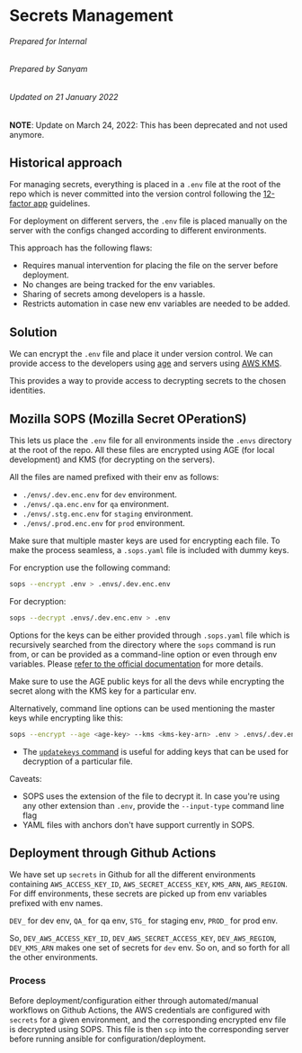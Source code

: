 # Secrets Management
###### Prepared for Internal
###### Prepared by Sanyam
###### Updated on 21 January 2022

__NOTE__: Update on  March 24, 2022: This has been deprecated and not used anymore.

## Historical approach

For managing secrets, everything is placed in a `.env` file at the root of the repo which is never committed into the version control following the [12-factor app](https://12factor.net/) guidelines.

For deployment on different servers, the `.env` file is placed manually on the server with the configs changed according to different environments.

This approach has the following flaws:

- Requires manual intervention for placing the file on the server before deployment.
- No changes are being tracked for the env variables.
- Sharing of secrets among developers is a hassle.
- Restricts automation in case new env variables are needed to be added.

## Solution

We can encrypt the `.env` file and place it under version control. We can provide access to the developers using [age](https://github.com/mozilla/sops#encrypting-using-age) and servers using [AWS KMS](https://github.com/mozilla/sops#kms-aws-profiles).

This provides a way to provide access to decrypting secrets to the chosen identities.

## Mozilla SOPS (Mozilla Secret OPerationS)

This lets us place the `.env` file for all environments inside the `.envs` directory at the root of the repo. All these files are encrypted using AGE (for local development) and KMS (for decrypting on the servers).

All the files are named prefixed with their env as follows:

- `./envs/.dev.enc.env` for `dev` environment.
- `./envs/.qa.enc.env` for `qa` environment.
- `./envs/.stg.enc.env` for `staging` environment.
- `./envs/.prod.enc.env` for `prod` environment.

Make sure that multiple master keys are used for encrypting each file. To make the process seamless, a `.sops.yaml` file is included with dummy keys.

For encryption use the following command:

```bash
sops --encrypt .env > .envs/.dev.enc.env
```

For decryption:

```bash
sops --decrypt .envs/.dev.enc.env > .env
```

Options for the keys can be either provided through `.sops.yaml` file which is recursively searched from the directory where the `sops` command is run from, or can be provided as a command-line option or even through env variables. Please [refer to the official documentation](https://github.com/mozilla/sops/blob/master/README.rst) for more details.

Make sure to use the AGE public keys for all the devs while encrypting the secret along with the KMS key for a particular env.

Alternatively, command line options can be used mentioning the master keys while encrypting like this:

```bash
sops --encrypt --age <age-key> --kms <kms-key-arn> .env > .envs/.dev.enc.env
```

- The [`updatekeys` command](https://github.com/mozilla/sops/blob/master/README.rst#id13) is useful for adding keys that can be used for decryption of a particular file.

Caveats:

- SOPS uses the extension of the file to decrypt it. In case you're using any other extension than `.env`, provide the `--input-type` command line flag
- YAML files with anchors don't have support currently in SOPS.

## Deployment through Github Actions

We have set up `secrets` in Github for all the different environments containing `AWS_ACCESS_KEY_ID`, `AWS_SECRET_ACCESS_KEY`, `KMS_ARN`, `AWS_REGION`. For diff environments, these secrets are picked up from env variables prefixed with env names.

`DEV_` for dev env, `QA_` for qa env, `STG_` for staging env, `PROD_` for prod env.

So, `DEV_AWS_ACCESS_KEY_ID`, `DEV_AWS_SECRET_ACCESS_KEY`, `DEV_AWS_REGION`, `DEV_KMS_ARN` makes one set of secrets for `dev` env. So on, and so forth for all the other environments.

### Process

Before deployment/configuration either through automated/manual workflows on Github Actions, the AWS credentials are configured with `secrets` for a given environment, and the corresponding encrypted env file is decrypted using SOPS. This file is then `scp` into the corresponding server before running ansible for configuration/deployment.

